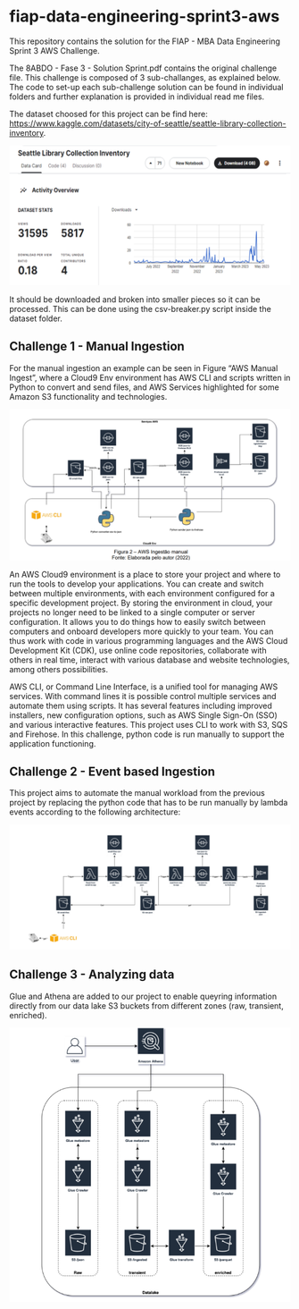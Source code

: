 # fiap-data-engineering-sprint3-aws
This repository contains the solution for the FIAP - MBA Data Engineering Sprint 3 AWS Challenge. 

The 8ABDO - Fase 3 - Solution Sprint.pdf contains the original challenge file. This challenge is composed of 3 sub-challanges, as explained below. The code to set-up each sub-challenge solution can be found in individual folders and further explanation is provided in individual read me files.

The dataset choosed for this project can be find here: https://www.kaggle.com/datasets/city-of-seattle/seattle-library-collection-inventory. 

![Dataset](imgs/dataset.png)

It should be downloaded and broken into smaller pieces so it can be processed. This can be done using the csv-breaker.py script inside the dataset folder.

## Challenge 1 -  Manual Ingestion

For the manual ingestion an example can be seen in Figure “AWS
Manual Ingest”, where a Cloud9 Env environment has AWS CLI and scripts written
in Python to convert and send files, and AWS Services highlighted
for some Amazon S3 functionality and technologies.

![EventsIngestion](imgs/manual_ingestion.png)

An AWS Cloud9 environment is a place to store your
project and where to run the tools to develop your applications. You
can create and switch between multiple environments, with each environment configured
for a specific development project. By storing the environment in
cloud, your projects no longer need to be linked to a single
computer or server configuration. It allows you to do things
how to easily switch between computers and onboard developers more
quickly to your team. You can thus work with code in various
programming languages ​​and the AWS Cloud Development Kit (CDK), use
online code repositories, collaborate with others in real time,
interact with various database and website technologies, among others
possibilities.

AWS CLI, or Command Line Interface, is a unified tool
for managing AWS services. With command lines it is possible
control multiple services and automate them using scripts. It has several
features including improved installers, new configuration options,
such as AWS Single Sign-On (SSO) and various interactive features. This project uses CLI to work with S3, SQS and Firehose. In this challenge, python code is run manually to support the application functioning.


## Challenge 2 -  Event based Ingestion

This project aims to automate the manual workload from the previous project by replacing the python code that has to be run manually by lambda events according to the following architecture:

![EventsIngestion](imgs/events_ingestion.png)

## Challenge 3 -  Analyzing data

Glue and Athena are added to our project to enable queyring information directly from our data lake S3 buckets from different zones (raw, transient, enriched).

![ReadinData](imgs/reading_data.png)
